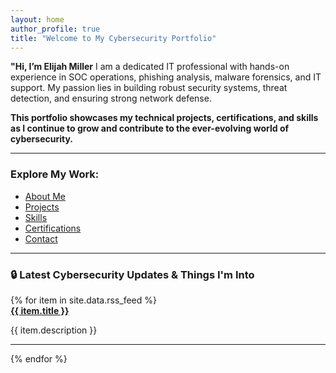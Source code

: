 ```yaml
---
layout: home
author_profile: true
title: "Welcome to My Cybersecurity Portfolio"
---
```


**"Hi, I’m Elijah Miller** I am a dedicated IT professional with hands-on experience in SOC operations, phishing analysis, malware forensics, and IT support. My passion lies in building robust security systems, threat detection, and ensuring strong network defense. 

**This portfolio showcases my technical projects, certifications, and skills as I continue to grow and contribute to the ever-evolving world of cybersecurity.**

---

### Explore My Work:
- [About Me](about)
- [Projects](projects)
- [Skills](skills)
- [Certifications](certifications)
- [Contact](contact)

---

### 🔒 Latest Cybersecurity Updates & Things I'm Into 
<div id="rss-feed">
  {% for item in site.data.rss_feed %}
    <div>
      <strong><a href="{{ item.url }}">{{ item.title }}</a></strong>
      <p>{{ item.description }}</p>
    </div>
    <hr>
  {% endfor %}
</div>

